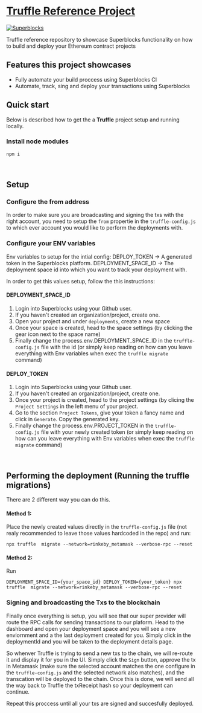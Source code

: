 # [Truffle Reference Project](https://superblocks.com/d/superblocks/projects/reference-projects/)

[![Superblocks](https://superblocks.com/d/superblocks/projects/reference-projects.svg?branch=master)](https://superblocks.com/d/superblocks/projects/reference-projects)

Truffle reference repository to showcase Superblocks functionality on how to build and deploy your Ethereum contract projects


## Features this project showcases
* Fully automate your build proccess using Superblocks CI
* Automate, track, sing and deploy your transactions using Superblocks


## Quick start
Below is described how to get the a **Truffle** project setup and running locally.


### Install node modules
```sh
npm i
```

<br/>

## Setup 

### Configure the from address
In order to make sure you are broadcasting and signing the txs with the right account, you need to setup the `from` propertie in the `truffle-config.js` to which ever account you would like to perform the deployments with. 

### Configure your ENV variables

Env variables to setup for the intial config:
DEPLOY_TOKEN -> A generated token in the Superblocks platform. 
DEPLOYMENT_SPACE_ID -> The deployment space id into which you want to track your deployment with. 

In order to get this values setup, follow the this instructions: 

#### DEPLOYMENT_SPACE_ID
1. Login into Superblocks using your Github user.
2. If you haven't created an organization/project, create one.
3. Open your project and under `deployments`, create a new space
4. Once your space is created, head to the space settings (by clicking the gear icon next to the space name)
5. Finally change the process.env.DEPLOYMENT_SPACE_ID in the `truffle-config.js` file with the id (or simply keep reading on how can you leave everything with Env variables when exec the `truffle migrate` command) 

#### DEPLOY_TOKEN
1. Login into Superblocks using your Github user.
2. If you haven't created an organization/project, create one.
4. Once your project is created, head to the project settings (by clicing the `Project Settings` in the left menu of your project. 
5. Go to the section `Project Tokens`, give your token a fancy name and click in `Generate`. Copy the generated key. 
5. Finally change the process.env.PROJECT_TOKEN in the `truffle-config.js` file with your newly created token (or simply keep reading on how can you leave everything with Env variables when exec the `truffle migrate` command)


<br/>

## Performing the deployment (Running the truffle migrations)
There are 2 different way you can do this. 

#### Method 1: 
Place the newly created values directly in the `truffle-config.js` file (not realy recommended to leave those values hardcoded in the repo) and run:

```
npx truffle  migrate --network=rinkeby_metamask --verbose-rpc --reset
```

#### Method 2: 
Run

```
DEPLOYMENT_SPACE_ID={your_space_id} DEPLOY_TOKEN={your_token} npx truffle  migrate --network=rinkeby_metamask --verbose-rpc --reset
```

### Signing and broadcasting the Txs to the blockchain
Finally once everything is setup, you will see that our super provider will route the RPC calls for sending transactions to our plaform. Head to the dashboard and open your deployment space and you will see a new enviornment and a the last deployment created for you. Simply click in the deploymentId and you wil be taken to the deployment details page. 

So whenver Truffle is trying to send a new txs to the chain, we will re-route it and display it for you in the UI. Simply click the `Sign` button, approve the tx in Metamask (make sure the selected account matches the one configure in the `truffle-config.js` and the selected network also matches), and the transcation will be deployed to the chain. Once this is done, we will send all the way back to Truffle the txReceipt hash so your deployment can continue. 

Repeat this proccess until all your txs are signed and succesfully deployed. 










 
 











